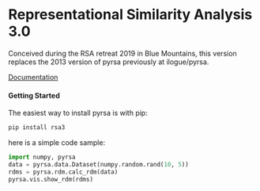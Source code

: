 # Representational Similarity Analysis 3.0

Conceived during the RSA retreat 2019 in Blue Mountains,
this version replaces the 2013 version of pyrsa previously at ilogue/pyrsa.

[Documentation](https://rsa3.readthedocs.io/)


#### Getting Started

The easiest way to install pyrsa is with pip:

```sh
pip install rsa3
```

here is a simple code sample:

```python
import numpy, pyrsa
data = pyrsa.data.Dataset(numpy.random.rand(10, 5))
rdms = pyrsa.rdm.calc_rdm(data)
pyrsa.vis.show_rdm(rdms)
```